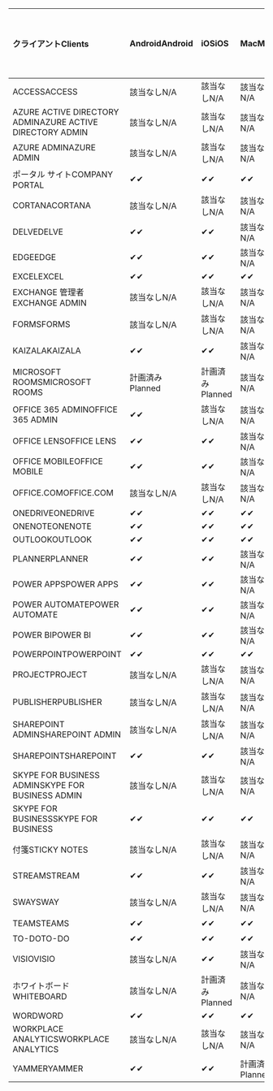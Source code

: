 <!-- This file is generated automatically. Changes made to this file will be overwritten.-->
|<span data-ttu-id="ab50f-101">クライアント</span><span class="sxs-lookup"><span data-stu-id="ab50f-101">Clients</span></span>|<span data-ttu-id="ab50f-102">Android</span><span class="sxs-lookup"><span data-stu-id="ab50f-102">Android</span></span>|<span data-ttu-id="ab50f-103">iOS</span><span class="sxs-lookup"><span data-stu-id="ab50f-103">iOS</span></span>|<span data-ttu-id="ab50f-104">Mac</span><span class="sxs-lookup"><span data-stu-id="ab50f-104">Mac</span></span>|<span data-ttu-id="ab50f-105">Windows 10</span><span class="sxs-lookup"><span data-stu-id="ab50f-105">Windows 10</span></span><br><span data-ttu-id="ab50f-106">Desktop</span><span class="sxs-lookup"><span data-stu-id="ab50f-106">Desktop</span></span>|<span data-ttu-id="ab50f-107">Windows 10</span><span class="sxs-lookup"><span data-stu-id="ab50f-107">Windows 10</span></span><br><span data-ttu-id="ab50f-108">モダン アプリ</span><span class="sxs-lookup"><span data-stu-id="ab50f-108">Modern Apps</span></span>|
|:-|:-|:-|:-|:-|:-|
|<span data-ttu-id="ab50f-109">ACCESS</span><span class="sxs-lookup"><span data-stu-id="ab50f-109">ACCESS</span></span>|<span data-ttu-id="ab50f-110">該当なし</span><span class="sxs-lookup"><span data-stu-id="ab50f-110">N/A</span></span>|<span data-ttu-id="ab50f-111">該当なし</span><span class="sxs-lookup"><span data-stu-id="ab50f-111">N/A</span></span>|<span data-ttu-id="ab50f-112">該当なし</span><span class="sxs-lookup"><span data-stu-id="ab50f-112">N/A</span></span>|<span data-ttu-id="ab50f-113">✔</span><span class="sxs-lookup"><span data-stu-id="ab50f-113">✔</span></span>|<span data-ttu-id="ab50f-114">該当なし</span><span class="sxs-lookup"><span data-stu-id="ab50f-114">N/A</span></span>|
|<span data-ttu-id="ab50f-115">AZURE ACTIVE DIRECTORY ADMIN</span><span class="sxs-lookup"><span data-stu-id="ab50f-115">AZURE ACTIVE DIRECTORY ADMIN</span></span>|<span data-ttu-id="ab50f-116">該当なし</span><span class="sxs-lookup"><span data-stu-id="ab50f-116">N/A</span></span>|<span data-ttu-id="ab50f-117">該当なし</span><span class="sxs-lookup"><span data-stu-id="ab50f-117">N/A</span></span>|<span data-ttu-id="ab50f-118">該当なし</span><span class="sxs-lookup"><span data-stu-id="ab50f-118">N/A</span></span>|<span data-ttu-id="ab50f-119">✔</span><span class="sxs-lookup"><span data-stu-id="ab50f-119">✔</span></span>|<span data-ttu-id="ab50f-120">該当なし</span><span class="sxs-lookup"><span data-stu-id="ab50f-120">N/A</span></span>|
|<span data-ttu-id="ab50f-121">AZURE ADMIN</span><span class="sxs-lookup"><span data-stu-id="ab50f-121">AZURE ADMIN</span></span>|<span data-ttu-id="ab50f-122">該当なし</span><span class="sxs-lookup"><span data-stu-id="ab50f-122">N/A</span></span>|<span data-ttu-id="ab50f-123">該当なし</span><span class="sxs-lookup"><span data-stu-id="ab50f-123">N/A</span></span>|<span data-ttu-id="ab50f-124">該当なし</span><span class="sxs-lookup"><span data-stu-id="ab50f-124">N/A</span></span>|<span data-ttu-id="ab50f-125">該当なし</span><span class="sxs-lookup"><span data-stu-id="ab50f-125">N/A</span></span>|<span data-ttu-id="ab50f-126">該当なし</span><span class="sxs-lookup"><span data-stu-id="ab50f-126">N/A</span></span>|
|<span data-ttu-id="ab50f-127">ポータル サイト</span><span class="sxs-lookup"><span data-stu-id="ab50f-127">COMPANY PORTAL</span></span>|<span data-ttu-id="ab50f-128">✔</span><span class="sxs-lookup"><span data-stu-id="ab50f-128">✔</span></span>|<span data-ttu-id="ab50f-129">✔</span><span class="sxs-lookup"><span data-stu-id="ab50f-129">✔</span></span>|<span data-ttu-id="ab50f-130">✔</span><span class="sxs-lookup"><span data-stu-id="ab50f-130">✔</span></span>|<span data-ttu-id="ab50f-131">該当なし</span><span class="sxs-lookup"><span data-stu-id="ab50f-131">N/A</span></span>|<span data-ttu-id="ab50f-132">✔</span><span class="sxs-lookup"><span data-stu-id="ab50f-132">✔</span></span>|
|<span data-ttu-id="ab50f-133">CORTANA</span><span class="sxs-lookup"><span data-stu-id="ab50f-133">CORTANA</span></span>|<span data-ttu-id="ab50f-134">該当なし</span><span class="sxs-lookup"><span data-stu-id="ab50f-134">N/A</span></span>|<span data-ttu-id="ab50f-135">該当なし</span><span class="sxs-lookup"><span data-stu-id="ab50f-135">N/A</span></span>|<span data-ttu-id="ab50f-136">該当なし</span><span class="sxs-lookup"><span data-stu-id="ab50f-136">N/A</span></span>|<span data-ttu-id="ab50f-137">該当なし</span><span class="sxs-lookup"><span data-stu-id="ab50f-137">N/A</span></span>|<span data-ttu-id="ab50f-138">✔</span><span class="sxs-lookup"><span data-stu-id="ab50f-138">✔</span></span>|
|<span data-ttu-id="ab50f-139">DELVE</span><span class="sxs-lookup"><span data-stu-id="ab50f-139">DELVE</span></span>|<span data-ttu-id="ab50f-140">✔</span><span class="sxs-lookup"><span data-stu-id="ab50f-140">✔</span></span>|<span data-ttu-id="ab50f-141">✔</span><span class="sxs-lookup"><span data-stu-id="ab50f-141">✔</span></span>|<span data-ttu-id="ab50f-142">該当なし</span><span class="sxs-lookup"><span data-stu-id="ab50f-142">N/A</span></span>|<span data-ttu-id="ab50f-143">該当なし</span><span class="sxs-lookup"><span data-stu-id="ab50f-143">N/A</span></span>|<span data-ttu-id="ab50f-144">該当なし</span><span class="sxs-lookup"><span data-stu-id="ab50f-144">N/A</span></span>|
|<span data-ttu-id="ab50f-145">EDGE</span><span class="sxs-lookup"><span data-stu-id="ab50f-145">EDGE</span></span>|<span data-ttu-id="ab50f-146">✔</span><span class="sxs-lookup"><span data-stu-id="ab50f-146">✔</span></span>|<span data-ttu-id="ab50f-147">✔</span><span class="sxs-lookup"><span data-stu-id="ab50f-147">✔</span></span>|<span data-ttu-id="ab50f-148">該当なし</span><span class="sxs-lookup"><span data-stu-id="ab50f-148">N/A</span></span>|<span data-ttu-id="ab50f-149">✔</span><span class="sxs-lookup"><span data-stu-id="ab50f-149">✔</span></span>|<span data-ttu-id="ab50f-150">該当なし</span><span class="sxs-lookup"><span data-stu-id="ab50f-150">N/A</span></span>|
|<span data-ttu-id="ab50f-151">EXCEL</span><span class="sxs-lookup"><span data-stu-id="ab50f-151">EXCEL</span></span>|<span data-ttu-id="ab50f-152">✔</span><span class="sxs-lookup"><span data-stu-id="ab50f-152">✔</span></span>|<span data-ttu-id="ab50f-153">✔</span><span class="sxs-lookup"><span data-stu-id="ab50f-153">✔</span></span>|<span data-ttu-id="ab50f-154">✔</span><span class="sxs-lookup"><span data-stu-id="ab50f-154">✔</span></span>|<span data-ttu-id="ab50f-155">✔</span><span class="sxs-lookup"><span data-stu-id="ab50f-155">✔</span></span>|<span data-ttu-id="ab50f-156">✔</span><span class="sxs-lookup"><span data-stu-id="ab50f-156">✔</span></span>|
|<span data-ttu-id="ab50f-157">EXCHANGE 管理者</span><span class="sxs-lookup"><span data-stu-id="ab50f-157">EXCHANGE ADMIN</span></span>|<span data-ttu-id="ab50f-158">該当なし</span><span class="sxs-lookup"><span data-stu-id="ab50f-158">N/A</span></span>|<span data-ttu-id="ab50f-159">該当なし</span><span class="sxs-lookup"><span data-stu-id="ab50f-159">N/A</span></span>|<span data-ttu-id="ab50f-160">該当なし</span><span class="sxs-lookup"><span data-stu-id="ab50f-160">N/A</span></span>|<span data-ttu-id="ab50f-161">✔</span><span class="sxs-lookup"><span data-stu-id="ab50f-161">✔</span></span>|<span data-ttu-id="ab50f-162">該当なし</span><span class="sxs-lookup"><span data-stu-id="ab50f-162">N/A</span></span>|
|<span data-ttu-id="ab50f-163">FORMS</span><span class="sxs-lookup"><span data-stu-id="ab50f-163">FORMS</span></span>|<span data-ttu-id="ab50f-164">該当なし</span><span class="sxs-lookup"><span data-stu-id="ab50f-164">N/A</span></span>|<span data-ttu-id="ab50f-165">該当なし</span><span class="sxs-lookup"><span data-stu-id="ab50f-165">N/A</span></span>|<span data-ttu-id="ab50f-166">該当なし</span><span class="sxs-lookup"><span data-stu-id="ab50f-166">N/A</span></span>|<span data-ttu-id="ab50f-167">該当なし</span><span class="sxs-lookup"><span data-stu-id="ab50f-167">N/A</span></span>|<span data-ttu-id="ab50f-168">該当なし</span><span class="sxs-lookup"><span data-stu-id="ab50f-168">N/A</span></span>|
|<span data-ttu-id="ab50f-169">KAIZALA</span><span class="sxs-lookup"><span data-stu-id="ab50f-169">KAIZALA</span></span>|<span data-ttu-id="ab50f-170">✔</span><span class="sxs-lookup"><span data-stu-id="ab50f-170">✔</span></span>|<span data-ttu-id="ab50f-171">✔</span><span class="sxs-lookup"><span data-stu-id="ab50f-171">✔</span></span>|<span data-ttu-id="ab50f-172">該当なし</span><span class="sxs-lookup"><span data-stu-id="ab50f-172">N/A</span></span>|<span data-ttu-id="ab50f-173">該当なし</span><span class="sxs-lookup"><span data-stu-id="ab50f-173">N/A</span></span>|<span data-ttu-id="ab50f-174">該当なし</span><span class="sxs-lookup"><span data-stu-id="ab50f-174">N/A</span></span>|
|<span data-ttu-id="ab50f-175">MICROSOFT ROOMS</span><span class="sxs-lookup"><span data-stu-id="ab50f-175">MICROSOFT ROOMS</span></span>|<span data-ttu-id="ab50f-176">計画済み</span><span class="sxs-lookup"><span data-stu-id="ab50f-176">Planned</span></span>|<span data-ttu-id="ab50f-177">計画済み</span><span class="sxs-lookup"><span data-stu-id="ab50f-177">Planned</span></span>|<span data-ttu-id="ab50f-178">該当なし</span><span class="sxs-lookup"><span data-stu-id="ab50f-178">N/A</span></span>|<span data-ttu-id="ab50f-179">該当なし</span><span class="sxs-lookup"><span data-stu-id="ab50f-179">N/A</span></span>|<span data-ttu-id="ab50f-180">該当なし</span><span class="sxs-lookup"><span data-stu-id="ab50f-180">N/A</span></span>|
|<span data-ttu-id="ab50f-181">OFFICE 365 ADMIN</span><span class="sxs-lookup"><span data-stu-id="ab50f-181">OFFICE 365 ADMIN</span></span>|<span data-ttu-id="ab50f-182">✔</span><span class="sxs-lookup"><span data-stu-id="ab50f-182">✔</span></span>|<span data-ttu-id="ab50f-183">該当なし</span><span class="sxs-lookup"><span data-stu-id="ab50f-183">N/A</span></span>|<span data-ttu-id="ab50f-184">該当なし</span><span class="sxs-lookup"><span data-stu-id="ab50f-184">N/A</span></span>|<span data-ttu-id="ab50f-185">該当なし</span><span class="sxs-lookup"><span data-stu-id="ab50f-185">N/A</span></span>|<span data-ttu-id="ab50f-186">該当なし</span><span class="sxs-lookup"><span data-stu-id="ab50f-186">N/A</span></span>|
|<span data-ttu-id="ab50f-187">OFFICE LENS</span><span class="sxs-lookup"><span data-stu-id="ab50f-187">OFFICE LENS</span></span>|<span data-ttu-id="ab50f-188">✔</span><span class="sxs-lookup"><span data-stu-id="ab50f-188">✔</span></span>|<span data-ttu-id="ab50f-189">✔</span><span class="sxs-lookup"><span data-stu-id="ab50f-189">✔</span></span>|<span data-ttu-id="ab50f-190">該当なし</span><span class="sxs-lookup"><span data-stu-id="ab50f-190">N/A</span></span>|<span data-ttu-id="ab50f-191">該当なし</span><span class="sxs-lookup"><span data-stu-id="ab50f-191">N/A</span></span>|<span data-ttu-id="ab50f-192">✔</span><span class="sxs-lookup"><span data-stu-id="ab50f-192">✔</span></span>|
|<span data-ttu-id="ab50f-193">OFFICE MOBILE</span><span class="sxs-lookup"><span data-stu-id="ab50f-193">OFFICE MOBILE</span></span>|<span data-ttu-id="ab50f-194">✔</span><span class="sxs-lookup"><span data-stu-id="ab50f-194">✔</span></span>|<span data-ttu-id="ab50f-195">✔</span><span class="sxs-lookup"><span data-stu-id="ab50f-195">✔</span></span>|<span data-ttu-id="ab50f-196">該当なし</span><span class="sxs-lookup"><span data-stu-id="ab50f-196">N/A</span></span>|<span data-ttu-id="ab50f-197">該当なし</span><span class="sxs-lookup"><span data-stu-id="ab50f-197">N/A</span></span>|<span data-ttu-id="ab50f-198">該当なし</span><span class="sxs-lookup"><span data-stu-id="ab50f-198">N/A</span></span>|
|<span data-ttu-id="ab50f-199">OFFICE.COM</span><span class="sxs-lookup"><span data-stu-id="ab50f-199">OFFICE.COM</span></span>|<span data-ttu-id="ab50f-200">該当なし</span><span class="sxs-lookup"><span data-stu-id="ab50f-200">N/A</span></span>|<span data-ttu-id="ab50f-201">該当なし</span><span class="sxs-lookup"><span data-stu-id="ab50f-201">N/A</span></span>|<span data-ttu-id="ab50f-202">該当なし</span><span class="sxs-lookup"><span data-stu-id="ab50f-202">N/A</span></span>|<span data-ttu-id="ab50f-203">該当なし</span><span class="sxs-lookup"><span data-stu-id="ab50f-203">N/A</span></span>|<span data-ttu-id="ab50f-204">✔</span><span class="sxs-lookup"><span data-stu-id="ab50f-204">✔</span></span>|
|<span data-ttu-id="ab50f-205">ONEDRIVE</span><span class="sxs-lookup"><span data-stu-id="ab50f-205">ONEDRIVE</span></span>|<span data-ttu-id="ab50f-206">✔</span><span class="sxs-lookup"><span data-stu-id="ab50f-206">✔</span></span>|<span data-ttu-id="ab50f-207">✔</span><span class="sxs-lookup"><span data-stu-id="ab50f-207">✔</span></span>|<span data-ttu-id="ab50f-208">✔</span><span class="sxs-lookup"><span data-stu-id="ab50f-208">✔</span></span>|<span data-ttu-id="ab50f-209">✔</span><span class="sxs-lookup"><span data-stu-id="ab50f-209">✔</span></span>|<span data-ttu-id="ab50f-210">✔</span><span class="sxs-lookup"><span data-stu-id="ab50f-210">✔</span></span>|
|<span data-ttu-id="ab50f-211">ONENOTE</span><span class="sxs-lookup"><span data-stu-id="ab50f-211">ONENOTE</span></span>|<span data-ttu-id="ab50f-212">✔</span><span class="sxs-lookup"><span data-stu-id="ab50f-212">✔</span></span>|<span data-ttu-id="ab50f-213">✔</span><span class="sxs-lookup"><span data-stu-id="ab50f-213">✔</span></span>|<span data-ttu-id="ab50f-214">✔</span><span class="sxs-lookup"><span data-stu-id="ab50f-214">✔</span></span>|<span data-ttu-id="ab50f-215">✔</span><span class="sxs-lookup"><span data-stu-id="ab50f-215">✔</span></span>|<span data-ttu-id="ab50f-216">✔</span><span class="sxs-lookup"><span data-stu-id="ab50f-216">✔</span></span>|
|<span data-ttu-id="ab50f-217">OUTLOOK</span><span class="sxs-lookup"><span data-stu-id="ab50f-217">OUTLOOK</span></span>|<span data-ttu-id="ab50f-218">✔</span><span class="sxs-lookup"><span data-stu-id="ab50f-218">✔</span></span>|<span data-ttu-id="ab50f-219">✔</span><span class="sxs-lookup"><span data-stu-id="ab50f-219">✔</span></span>|<span data-ttu-id="ab50f-220">✔</span><span class="sxs-lookup"><span data-stu-id="ab50f-220">✔</span></span>|<span data-ttu-id="ab50f-221">✔</span><span class="sxs-lookup"><span data-stu-id="ab50f-221">✔</span></span>|<span data-ttu-id="ab50f-222">✔</span><span class="sxs-lookup"><span data-stu-id="ab50f-222">✔</span></span>|
|<span data-ttu-id="ab50f-223">PLANNER</span><span class="sxs-lookup"><span data-stu-id="ab50f-223">PLANNER</span></span>|<span data-ttu-id="ab50f-224">✔</span><span class="sxs-lookup"><span data-stu-id="ab50f-224">✔</span></span>|<span data-ttu-id="ab50f-225">✔</span><span class="sxs-lookup"><span data-stu-id="ab50f-225">✔</span></span>|<span data-ttu-id="ab50f-226">該当なし</span><span class="sxs-lookup"><span data-stu-id="ab50f-226">N/A</span></span>|<span data-ttu-id="ab50f-227">該当なし</span><span class="sxs-lookup"><span data-stu-id="ab50f-227">N/A</span></span>|<span data-ttu-id="ab50f-228">該当なし</span><span class="sxs-lookup"><span data-stu-id="ab50f-228">N/A</span></span>|
|<span data-ttu-id="ab50f-229">POWER APPS</span><span class="sxs-lookup"><span data-stu-id="ab50f-229">POWER APPS</span></span>|<span data-ttu-id="ab50f-230">✔</span><span class="sxs-lookup"><span data-stu-id="ab50f-230">✔</span></span>|<span data-ttu-id="ab50f-231">✔</span><span class="sxs-lookup"><span data-stu-id="ab50f-231">✔</span></span>|<span data-ttu-id="ab50f-232">該当なし</span><span class="sxs-lookup"><span data-stu-id="ab50f-232">N/A</span></span>|<span data-ttu-id="ab50f-233">該当なし</span><span class="sxs-lookup"><span data-stu-id="ab50f-233">N/A</span></span>|<span data-ttu-id="ab50f-234">✔</span><span class="sxs-lookup"><span data-stu-id="ab50f-234">✔</span></span>|
|<span data-ttu-id="ab50f-235">POWER AUTOMATE</span><span class="sxs-lookup"><span data-stu-id="ab50f-235">POWER AUTOMATE</span></span>|<span data-ttu-id="ab50f-236">✔</span><span class="sxs-lookup"><span data-stu-id="ab50f-236">✔</span></span>|<span data-ttu-id="ab50f-237">✔</span><span class="sxs-lookup"><span data-stu-id="ab50f-237">✔</span></span>|<span data-ttu-id="ab50f-238">該当なし</span><span class="sxs-lookup"><span data-stu-id="ab50f-238">N/A</span></span>|<span data-ttu-id="ab50f-239">該当なし</span><span class="sxs-lookup"><span data-stu-id="ab50f-239">N/A</span></span>|<span data-ttu-id="ab50f-240">該当なし</span><span class="sxs-lookup"><span data-stu-id="ab50f-240">N/A</span></span>|
|<span data-ttu-id="ab50f-241">POWER BI</span><span class="sxs-lookup"><span data-stu-id="ab50f-241">POWER BI</span></span>|<span data-ttu-id="ab50f-242">✔</span><span class="sxs-lookup"><span data-stu-id="ab50f-242">✔</span></span>|<span data-ttu-id="ab50f-243">✔</span><span class="sxs-lookup"><span data-stu-id="ab50f-243">✔</span></span>|<span data-ttu-id="ab50f-244">該当なし</span><span class="sxs-lookup"><span data-stu-id="ab50f-244">N/A</span></span>|<span data-ttu-id="ab50f-245">✔</span><span class="sxs-lookup"><span data-stu-id="ab50f-245">✔</span></span>|<span data-ttu-id="ab50f-246">✔</span><span class="sxs-lookup"><span data-stu-id="ab50f-246">✔</span></span>|
|<span data-ttu-id="ab50f-247">POWERPOINT</span><span class="sxs-lookup"><span data-stu-id="ab50f-247">POWERPOINT</span></span>|<span data-ttu-id="ab50f-248">✔</span><span class="sxs-lookup"><span data-stu-id="ab50f-248">✔</span></span>|<span data-ttu-id="ab50f-249">✔</span><span class="sxs-lookup"><span data-stu-id="ab50f-249">✔</span></span>|<span data-ttu-id="ab50f-250">✔</span><span class="sxs-lookup"><span data-stu-id="ab50f-250">✔</span></span>|<span data-ttu-id="ab50f-251">✔</span><span class="sxs-lookup"><span data-stu-id="ab50f-251">✔</span></span>|<span data-ttu-id="ab50f-252">✔</span><span class="sxs-lookup"><span data-stu-id="ab50f-252">✔</span></span>|
|<span data-ttu-id="ab50f-253">PROJECT</span><span class="sxs-lookup"><span data-stu-id="ab50f-253">PROJECT</span></span>|<span data-ttu-id="ab50f-254">該当なし</span><span class="sxs-lookup"><span data-stu-id="ab50f-254">N/A</span></span>|<span data-ttu-id="ab50f-255">該当なし</span><span class="sxs-lookup"><span data-stu-id="ab50f-255">N/A</span></span>|<span data-ttu-id="ab50f-256">該当なし</span><span class="sxs-lookup"><span data-stu-id="ab50f-256">N/A</span></span>|<span data-ttu-id="ab50f-257">✔</span><span class="sxs-lookup"><span data-stu-id="ab50f-257">✔</span></span>|<span data-ttu-id="ab50f-258">該当なし</span><span class="sxs-lookup"><span data-stu-id="ab50f-258">N/A</span></span>|
|<span data-ttu-id="ab50f-259">PUBLISHER</span><span class="sxs-lookup"><span data-stu-id="ab50f-259">PUBLISHER</span></span>|<span data-ttu-id="ab50f-260">該当なし</span><span class="sxs-lookup"><span data-stu-id="ab50f-260">N/A</span></span>|<span data-ttu-id="ab50f-261">該当なし</span><span class="sxs-lookup"><span data-stu-id="ab50f-261">N/A</span></span>|<span data-ttu-id="ab50f-262">該当なし</span><span class="sxs-lookup"><span data-stu-id="ab50f-262">N/A</span></span>|<span data-ttu-id="ab50f-263">✔</span><span class="sxs-lookup"><span data-stu-id="ab50f-263">✔</span></span>|<span data-ttu-id="ab50f-264">該当なし</span><span class="sxs-lookup"><span data-stu-id="ab50f-264">N/A</span></span>|
|<span data-ttu-id="ab50f-265">SHAREPOINT ADMIN</span><span class="sxs-lookup"><span data-stu-id="ab50f-265">SHAREPOINT ADMIN</span></span>|<span data-ttu-id="ab50f-266">該当なし</span><span class="sxs-lookup"><span data-stu-id="ab50f-266">N/A</span></span>|<span data-ttu-id="ab50f-267">該当なし</span><span class="sxs-lookup"><span data-stu-id="ab50f-267">N/A</span></span>|<span data-ttu-id="ab50f-268">該当なし</span><span class="sxs-lookup"><span data-stu-id="ab50f-268">N/A</span></span>|<span data-ttu-id="ab50f-269">✔</span><span class="sxs-lookup"><span data-stu-id="ab50f-269">✔</span></span>|<span data-ttu-id="ab50f-270">該当なし</span><span class="sxs-lookup"><span data-stu-id="ab50f-270">N/A</span></span>|
|<span data-ttu-id="ab50f-271">SHAREPOINT</span><span class="sxs-lookup"><span data-stu-id="ab50f-271">SHAREPOINT</span></span>|<span data-ttu-id="ab50f-272">✔</span><span class="sxs-lookup"><span data-stu-id="ab50f-272">✔</span></span>|<span data-ttu-id="ab50f-273">✔</span><span class="sxs-lookup"><span data-stu-id="ab50f-273">✔</span></span>|<span data-ttu-id="ab50f-274">該当なし</span><span class="sxs-lookup"><span data-stu-id="ab50f-274">N/A</span></span>|<span data-ttu-id="ab50f-275">該当なし</span><span class="sxs-lookup"><span data-stu-id="ab50f-275">N/A</span></span>|<span data-ttu-id="ab50f-276">該当なし</span><span class="sxs-lookup"><span data-stu-id="ab50f-276">N/A</span></span>|
|<span data-ttu-id="ab50f-277">SKYPE FOR BUSINESS ADMIN</span><span class="sxs-lookup"><span data-stu-id="ab50f-277">SKYPE FOR BUSINESS ADMIN</span></span>|<span data-ttu-id="ab50f-278">該当なし</span><span class="sxs-lookup"><span data-stu-id="ab50f-278">N/A</span></span>|<span data-ttu-id="ab50f-279">該当なし</span><span class="sxs-lookup"><span data-stu-id="ab50f-279">N/A</span></span>|<span data-ttu-id="ab50f-280">該当なし</span><span class="sxs-lookup"><span data-stu-id="ab50f-280">N/A</span></span>|<span data-ttu-id="ab50f-281">✔</span><span class="sxs-lookup"><span data-stu-id="ab50f-281">✔</span></span>|<span data-ttu-id="ab50f-282">該当なし</span><span class="sxs-lookup"><span data-stu-id="ab50f-282">N/A</span></span>|
|<span data-ttu-id="ab50f-283">SKYPE FOR BUSINESS</span><span class="sxs-lookup"><span data-stu-id="ab50f-283">SKYPE FOR BUSINESS</span></span>|<span data-ttu-id="ab50f-284">✔</span><span class="sxs-lookup"><span data-stu-id="ab50f-284">✔</span></span>|<span data-ttu-id="ab50f-285">✔</span><span class="sxs-lookup"><span data-stu-id="ab50f-285">✔</span></span>|<span data-ttu-id="ab50f-286">✔</span><span class="sxs-lookup"><span data-stu-id="ab50f-286">✔</span></span>|<span data-ttu-id="ab50f-287">✔</span><span class="sxs-lookup"><span data-stu-id="ab50f-287">✔</span></span>|<span data-ttu-id="ab50f-288">該当なし</span><span class="sxs-lookup"><span data-stu-id="ab50f-288">N/A</span></span>|
|<span data-ttu-id="ab50f-289">付箋</span><span class="sxs-lookup"><span data-stu-id="ab50f-289">STICKY NOTES</span></span>|<span data-ttu-id="ab50f-290">該当なし</span><span class="sxs-lookup"><span data-stu-id="ab50f-290">N/A</span></span>|<span data-ttu-id="ab50f-291">該当なし</span><span class="sxs-lookup"><span data-stu-id="ab50f-291">N/A</span></span>|<span data-ttu-id="ab50f-292">該当なし</span><span class="sxs-lookup"><span data-stu-id="ab50f-292">N/A</span></span>|<span data-ttu-id="ab50f-293">該当なし</span><span class="sxs-lookup"><span data-stu-id="ab50f-293">N/A</span></span>|<span data-ttu-id="ab50f-294">✔</span><span class="sxs-lookup"><span data-stu-id="ab50f-294">✔</span></span>|
|<span data-ttu-id="ab50f-295">STREAM</span><span class="sxs-lookup"><span data-stu-id="ab50f-295">STREAM</span></span>|<span data-ttu-id="ab50f-296">✔</span><span class="sxs-lookup"><span data-stu-id="ab50f-296">✔</span></span>|<span data-ttu-id="ab50f-297">✔</span><span class="sxs-lookup"><span data-stu-id="ab50f-297">✔</span></span>|<span data-ttu-id="ab50f-298">該当なし</span><span class="sxs-lookup"><span data-stu-id="ab50f-298">N/A</span></span>|<span data-ttu-id="ab50f-299">該当なし</span><span class="sxs-lookup"><span data-stu-id="ab50f-299">N/A</span></span>|<span data-ttu-id="ab50f-300">該当なし</span><span class="sxs-lookup"><span data-stu-id="ab50f-300">N/A</span></span>|
|<span data-ttu-id="ab50f-301">SWAY</span><span class="sxs-lookup"><span data-stu-id="ab50f-301">SWAY</span></span>|<span data-ttu-id="ab50f-302">該当なし</span><span class="sxs-lookup"><span data-stu-id="ab50f-302">N/A</span></span>|<span data-ttu-id="ab50f-303">該当なし</span><span class="sxs-lookup"><span data-stu-id="ab50f-303">N/A</span></span>|<span data-ttu-id="ab50f-304">該当なし</span><span class="sxs-lookup"><span data-stu-id="ab50f-304">N/A</span></span>|<span data-ttu-id="ab50f-305">該当なし</span><span class="sxs-lookup"><span data-stu-id="ab50f-305">N/A</span></span>|<span data-ttu-id="ab50f-306">✔</span><span class="sxs-lookup"><span data-stu-id="ab50f-306">✔</span></span>|
|<span data-ttu-id="ab50f-307">TEAMS</span><span class="sxs-lookup"><span data-stu-id="ab50f-307">TEAMS</span></span>|<span data-ttu-id="ab50f-308">✔</span><span class="sxs-lookup"><span data-stu-id="ab50f-308">✔</span></span>|<span data-ttu-id="ab50f-309">✔</span><span class="sxs-lookup"><span data-stu-id="ab50f-309">✔</span></span>|<span data-ttu-id="ab50f-310">✔</span><span class="sxs-lookup"><span data-stu-id="ab50f-310">✔</span></span>|<span data-ttu-id="ab50f-311">計画済み</span><span class="sxs-lookup"><span data-stu-id="ab50f-311">Planned</span></span>|<span data-ttu-id="ab50f-312">該当なし</span><span class="sxs-lookup"><span data-stu-id="ab50f-312">N/A</span></span>|
|<span data-ttu-id="ab50f-313">TO-DO</span><span class="sxs-lookup"><span data-stu-id="ab50f-313">TO-DO</span></span>|<span data-ttu-id="ab50f-314">✔</span><span class="sxs-lookup"><span data-stu-id="ab50f-314">✔</span></span>|<span data-ttu-id="ab50f-315">✔</span><span class="sxs-lookup"><span data-stu-id="ab50f-315">✔</span></span>|<span data-ttu-id="ab50f-316">✔</span><span class="sxs-lookup"><span data-stu-id="ab50f-316">✔</span></span>|<span data-ttu-id="ab50f-317">該当なし</span><span class="sxs-lookup"><span data-stu-id="ab50f-317">N/A</span></span>|<span data-ttu-id="ab50f-318">✔</span><span class="sxs-lookup"><span data-stu-id="ab50f-318">✔</span></span>|
|<span data-ttu-id="ab50f-319">VISIO</span><span class="sxs-lookup"><span data-stu-id="ab50f-319">VISIO</span></span>|<span data-ttu-id="ab50f-320">該当なし</span><span class="sxs-lookup"><span data-stu-id="ab50f-320">N/A</span></span>|<span data-ttu-id="ab50f-321">✔</span><span class="sxs-lookup"><span data-stu-id="ab50f-321">✔</span></span>|<span data-ttu-id="ab50f-322">該当なし</span><span class="sxs-lookup"><span data-stu-id="ab50f-322">N/A</span></span>|<span data-ttu-id="ab50f-323">✔</span><span class="sxs-lookup"><span data-stu-id="ab50f-323">✔</span></span>|<span data-ttu-id="ab50f-324">該当なし</span><span class="sxs-lookup"><span data-stu-id="ab50f-324">N/A</span></span>|
|<span data-ttu-id="ab50f-325">ホワイトボード</span><span class="sxs-lookup"><span data-stu-id="ab50f-325">WHITEBOARD</span></span>|<span data-ttu-id="ab50f-326">該当なし</span><span class="sxs-lookup"><span data-stu-id="ab50f-326">N/A</span></span>|<span data-ttu-id="ab50f-327">計画済み</span><span class="sxs-lookup"><span data-stu-id="ab50f-327">Planned</span></span>|<span data-ttu-id="ab50f-328">該当なし</span><span class="sxs-lookup"><span data-stu-id="ab50f-328">N/A</span></span>|<span data-ttu-id="ab50f-329">該当なし</span><span class="sxs-lookup"><span data-stu-id="ab50f-329">N/A</span></span>|<span data-ttu-id="ab50f-330">✔</span><span class="sxs-lookup"><span data-stu-id="ab50f-330">✔</span></span>|
|<span data-ttu-id="ab50f-331">WORD</span><span class="sxs-lookup"><span data-stu-id="ab50f-331">WORD</span></span>|<span data-ttu-id="ab50f-332">✔</span><span class="sxs-lookup"><span data-stu-id="ab50f-332">✔</span></span>|<span data-ttu-id="ab50f-333">✔</span><span class="sxs-lookup"><span data-stu-id="ab50f-333">✔</span></span>|<span data-ttu-id="ab50f-334">✔</span><span class="sxs-lookup"><span data-stu-id="ab50f-334">✔</span></span>|<span data-ttu-id="ab50f-335">✔</span><span class="sxs-lookup"><span data-stu-id="ab50f-335">✔</span></span>|<span data-ttu-id="ab50f-336">✔</span><span class="sxs-lookup"><span data-stu-id="ab50f-336">✔</span></span>|
|<span data-ttu-id="ab50f-337">WORKPLACE ANALYTICS</span><span class="sxs-lookup"><span data-stu-id="ab50f-337">WORKPLACE ANALYTICS</span></span>|<span data-ttu-id="ab50f-338">該当なし</span><span class="sxs-lookup"><span data-stu-id="ab50f-338">N/A</span></span>|<span data-ttu-id="ab50f-339">該当なし</span><span class="sxs-lookup"><span data-stu-id="ab50f-339">N/A</span></span>|<span data-ttu-id="ab50f-340">該当なし</span><span class="sxs-lookup"><span data-stu-id="ab50f-340">N/A</span></span>|<span data-ttu-id="ab50f-341">該当なし</span><span class="sxs-lookup"><span data-stu-id="ab50f-341">N/A</span></span>|<span data-ttu-id="ab50f-342">該当なし</span><span class="sxs-lookup"><span data-stu-id="ab50f-342">N/A</span></span>|
|<span data-ttu-id="ab50f-343">YAMMER</span><span class="sxs-lookup"><span data-stu-id="ab50f-343">YAMMER</span></span>|<span data-ttu-id="ab50f-344">✔</span><span class="sxs-lookup"><span data-stu-id="ab50f-344">✔</span></span>|<span data-ttu-id="ab50f-345">✔</span><span class="sxs-lookup"><span data-stu-id="ab50f-345">✔</span></span>|<span data-ttu-id="ab50f-346">計画済み</span><span class="sxs-lookup"><span data-stu-id="ab50f-346">Planned</span></span>|<span data-ttu-id="ab50f-347">計画済み</span><span class="sxs-lookup"><span data-stu-id="ab50f-347">Planned</span></span>|<span data-ttu-id="ab50f-348">N/A</span><span class="sxs-lookup"><span data-stu-id="ab50f-348">N/A</span></span>|
